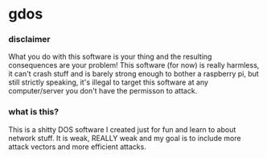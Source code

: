 # gdos

### disclaimer
What you do with this software is your thing and the resulting consequences are your problem!
This software (for now) is really harmless, it can't crash stuff and is barely strong enough to bother a raspberry pi, but still strictly speaking, it's illegal to target this software at any computer/server you don't have the permisson to attack.

### what is this?
This is a shitty DOS software I created just for fun and learn to about network stuff. It is weak, REALLY weak and my goal is to include more attack vectors and more efficient attacks.
